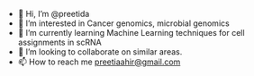 - 👋 Hi, I’m @preetida
- 👀 I’m interested in Cancer genomics, microbial genomics
- 🌱 I’m currently learning Machine Learning techniques for cell assignments in scRNA
- 💞️ I’m looking to collaborate on similar areas. 
- 📫 How to reach me preetiaahir@gmail.com

<!---
preetida/preetida is a ✨ special ✨ repository because its `README.md` (this file) appears on your GitHub profile.
You can click the Preview link to take a look at your changes.
--->
